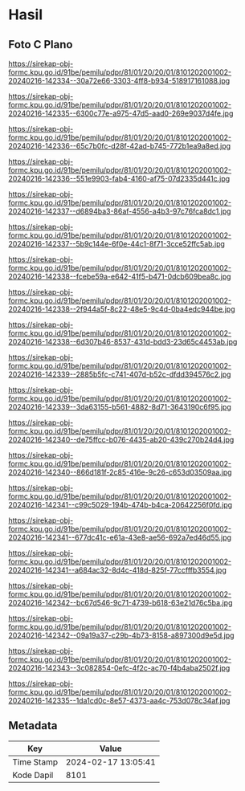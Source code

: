 # Hasil

## Foto C Plano

https://sirekap-obj-formc.kpu.go.id/91be/pemilu/pdpr/81/01/20/20/01/8101202001002-20240216-142334--30a72e66-3303-4ff8-b934-518917161088.jpg

https://sirekap-obj-formc.kpu.go.id/91be/pemilu/pdpr/81/01/20/20/01/8101202001002-20240216-142335--6300c77e-a975-47d5-aad0-269e9037d4fe.jpg

https://sirekap-obj-formc.kpu.go.id/91be/pemilu/pdpr/81/01/20/20/01/8101202001002-20240216-142336--65c7b0fc-d28f-42ad-b745-772b1ea9a8ed.jpg

https://sirekap-obj-formc.kpu.go.id/91be/pemilu/pdpr/81/01/20/20/01/8101202001002-20240216-142336--551e9903-fab4-4160-af75-07d2335d441c.jpg

https://sirekap-obj-formc.kpu.go.id/91be/pemilu/pdpr/81/01/20/20/01/8101202001002-20240216-142337--d6894ba3-86af-4556-a4b3-97c76fca8dc1.jpg

https://sirekap-obj-formc.kpu.go.id/91be/pemilu/pdpr/81/01/20/20/01/8101202001002-20240216-142337--5b9c144e-6f0e-44c1-8f71-3cce52ffc5ab.jpg

https://sirekap-obj-formc.kpu.go.id/91be/pemilu/pdpr/81/01/20/20/01/8101202001002-20240216-142338--fcebe59a-e642-41f5-b471-0dcb609bea8c.jpg

https://sirekap-obj-formc.kpu.go.id/91be/pemilu/pdpr/81/01/20/20/01/8101202001002-20240216-142338--2f944a5f-8c22-48e5-9c4d-0ba4edc944be.jpg

https://sirekap-obj-formc.kpu.go.id/91be/pemilu/pdpr/81/01/20/20/01/8101202001002-20240216-142338--6d307b46-8537-431d-bdd3-23d65c4453ab.jpg

https://sirekap-obj-formc.kpu.go.id/91be/pemilu/pdpr/81/01/20/20/01/8101202001002-20240216-142339--2885b5fc-c741-407d-b52c-dfdd394576c2.jpg

https://sirekap-obj-formc.kpu.go.id/91be/pemilu/pdpr/81/01/20/20/01/8101202001002-20240216-142339--3da63155-b561-4882-8d71-3643190c6f95.jpg

https://sirekap-obj-formc.kpu.go.id/91be/pemilu/pdpr/81/01/20/20/01/8101202001002-20240216-142340--de75ffcc-b076-4435-ab20-439c270b24d4.jpg

https://sirekap-obj-formc.kpu.go.id/91be/pemilu/pdpr/81/01/20/20/01/8101202001002-20240216-142340--866d181f-2c85-416e-9c26-c653d03509aa.jpg

https://sirekap-obj-formc.kpu.go.id/91be/pemilu/pdpr/81/01/20/20/01/8101202001002-20240216-142341--c99c5029-194b-474b-b4ca-20642256f0fd.jpg

https://sirekap-obj-formc.kpu.go.id/91be/pemilu/pdpr/81/01/20/20/01/8101202001002-20240216-142341--677dc41c-e61a-43e8-ae56-692a7ed46d55.jpg

https://sirekap-obj-formc.kpu.go.id/91be/pemilu/pdpr/81/01/20/20/01/8101202001002-20240216-142341--a684ac32-8d4c-418d-825f-77ccfffb3554.jpg

https://sirekap-obj-formc.kpu.go.id/91be/pemilu/pdpr/81/01/20/20/01/8101202001002-20240216-142342--bc67d546-9c71-4739-b618-63e21d76c5ba.jpg

https://sirekap-obj-formc.kpu.go.id/91be/pemilu/pdpr/81/01/20/20/01/8101202001002-20240216-142342--09a19a37-c29b-4b73-8158-a897300d9e5d.jpg

https://sirekap-obj-formc.kpu.go.id/91be/pemilu/pdpr/81/01/20/20/01/8101202001002-20240216-142343--3c082854-0efc-4f2c-ac70-f4b4aba2502f.jpg

https://sirekap-obj-formc.kpu.go.id/91be/pemilu/pdpr/81/01/20/20/01/8101202001002-20240216-142335--1da1cd0c-8e57-4373-aa4c-753d078c34af.jpg


## Metadata

| Key        | Value               |
| ---------- | ------------------- |
| Time Stamp | 2024-02-17 13:05:41 |
| Kode Dapil | 8101                |



